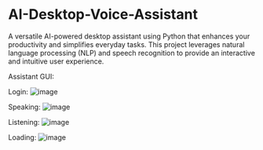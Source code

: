 # AI-Desktop-Voice-Assistant
A versatile AI-powered desktop assistant using Python that enhances your productivity and simplifies everyday tasks. This project leverages natural language processing (NLP) and speech recognition to provide an interactive and intuitive user experience.

Assistant GUI:

Login:
![image](https://github.com/Surajsc007/AI-Desktop-Voice-Assistant/assets/85945160/4244fc37-b10a-4e9b-a2fb-29e62115c8e8)

Speaking:
![image](https://github.com/Surajsc007/AI-Desktop-Voice-Assistant/assets/85945160/a63a3f13-4b46-4e53-8fff-5c904d82c2ac)

Listening:
![image](https://github.com/Surajsc007/AI-Desktop-Voice-Assistant/assets/85945160/a3713531-d805-47f0-a3b7-48ca650d6808)

Loading:
![image](https://github.com/Surajsc007/AI-Desktop-Voice-Assistant/assets/85945160/28696123-23c6-4a4e-a9a2-956438bf1dc0)




